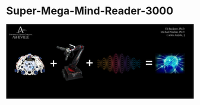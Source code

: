 #           Super-Mega-Mind-Reader-3000
![Alt Text](https://github.com/CJA798/Super-Mega-Mind-Reader-3000/blob/ffff09888d9517a2f05e0c7d957472e5b5a27f83/img/Cover.png)
